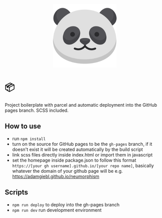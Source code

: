 <p align="center"><img src="./assets/panda.svg" width="200"></p>

# 📦 
Project boilerplate with parcel and automatic deployment into the GitHub pages branch.
SCSS included.

## How to use
- run `npm install`
- turn on the source for GitHub pages to be the `gh-pages` branch, if it doesn't exist it will be created automatically by the build script
- link scss files directly inside index.html or import them in javascript 
- set the homepage inside package.json to follow this format `https://[your gh username].github.io/[your repo name]`, basically whatever the domain of your github page will be e.g. https://adamgiebl.github.io/neumorphism
  
## Scripts
- `npm run deploy` to deploy into the gh-pages branch
- `npm run dev` run development environment
